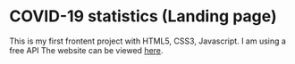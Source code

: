 # COVID-19 statistics (Landing page)

This is my first frontent project with HTML5, CSS3, Javascript.
I am using a free API
The website can be viewed <a href="https://covid-19-statistics-71.herokuapp.com/"  target="_blank">here</a>.
